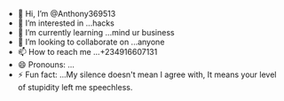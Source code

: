 - 👋 Hi, I’m @Anthony369513
- 👀 I’m interested in ...hacks
- 🌱 I’m currently learning ...mind ur business
- 💞️ I’m looking to collaborate on ...anyone
- 📫 How to reach me ...+234916607131
- 😄 Pronouns: ...
- ⚡ Fun fact: ...My silence doesn't mean I agree with, It means your level of stupidity left me speechless.

<!---
Anthony369513/Anthony369513 is a ✨ special ✨ repository because its `README.md` (this file) appears on your GitHub profile.
You can click the Preview link to take a look at your changes.
--->

